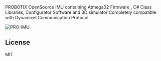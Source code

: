 PROBOTIX OpenSource IMU containing Atmega32 Firmware , C# Class Libraries, Configurator Software and 3D simulator
Completely compatible with Dynamixel Communication Protocol 

![PRO-IMU](https://user-images.githubusercontent.com/5096712/100361973-11224280-3010-11eb-8664-a2fc66e219a9.jpg)

License
----

MIT
